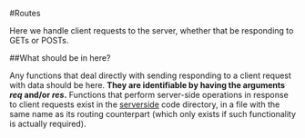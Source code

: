 #Routes

Here we handle client requests to the server, whether that be responding to GETs or POSTs.

##What should be in here?

Any functions that deal directly with sending responding to a client request with data should be here. **They are
identifiable by having the arguments _req_ and/or _res_.** Functions that perform server-side operations in 
response to client requests exist in the [serverside](../serverside) code directory, in a file with the same name as its
routing counterpart (which only exists if such functionality is actually required).

